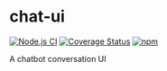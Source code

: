 # chat-ui
[![Node.js CI](https://github.com/GregRos/chat-ui/actions/workflows/main.yaml/badge.svg)](https://github.com/GregRos/chat-ui/actions/workflows/main.yaml)
[![Coverage Status](https://coveralls.io/repos/github/GregRos/chat-ui/badge.svg?branch=master)](https://coveralls.io/github/GregRos/preszr?branch=master)
[![npm](https://img.shields.io/npm/v/chat-ui)](https://www.npmjs.com/package/chat-ui)

A chatbot conversation UI
